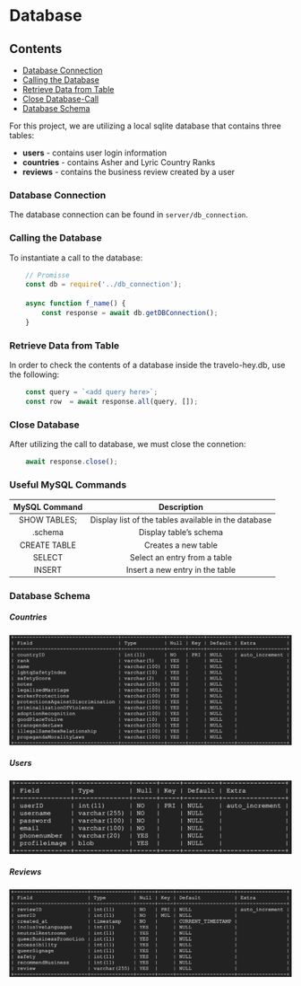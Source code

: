 # Database

## Contents

- [Database Connection](#Database-Connection)
- [Calling the Database](#Calling-the-Database)
- [Retrieve Data from Table](#Retrieve-Data-from-Table)
- [Close Database-Call](#Close-Database-Call)
- [Database Schema](#Database-Schema)
    

For this project, we are utilizing a local sqlite database that contains three tables:
- **users** - contains user login information
- **countries** - contains Asher and Lyric Country Ranks
- **reviews** - contains the business review created by a user

### Database Connection
The database connection can be found in `server/db_connection`.

### Calling the Database
To instantiate a call to the database:

```js
    // Promisse
    const db = require('../db_connection');

    async function f_name() {
        const response = await db.getDBConnection();
    }
```


### Retrieve Data from Table
In order to check the contents of a database inside the travelo-hey.db, use the following:

```js
    const query = `<add query here>`;
    const row  = await response.all(query, []);
```

### Close Database
After utilizing the call to database, we must close the connetion:

```js
    await response.close();
```

### Useful MySQL Commands
|**MySQL Command**    | **Description**                                     |
|:-------------------:|:---------------------------------------------------:|
|SHOW TABLES\;        |Display list of the tables available in the database |
|.schema              |Display table’s schema                               |
|CREATE TABLE         |Creates a new table                                  |
|SELECT               |Select an entry from a table                         |
|INSERT               |Insert a new entry in the table                      |

### Database Schema

##### Countries
![Countries](countries.jpg)

##### Users
![Users](users.jpg)

##### Reviews
![Reviews](reviews.jpg)
